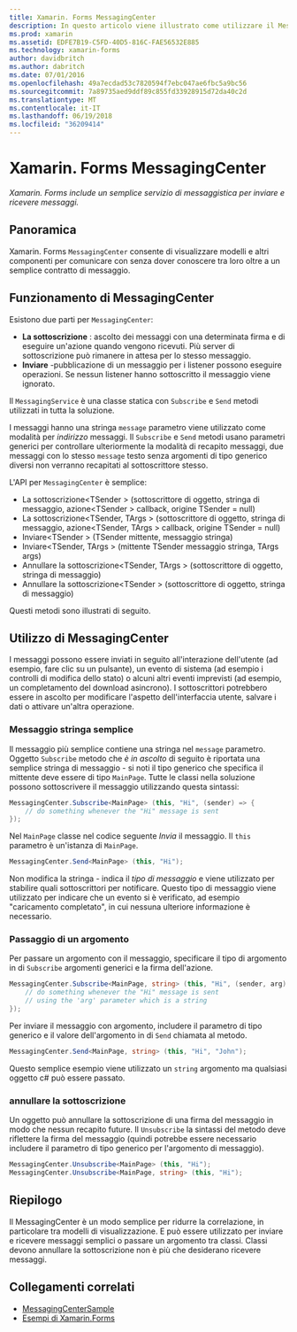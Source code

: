 ```yaml
---
title: Xamarin. Forms MessagingCenter
description: In questo articolo viene illustrato come utilizzare il MessagingCenter xamarin. Forms per inviare e ricevere messaggi, per ridurre l'accoppiamento tra classi, quali modelli di visualizzazione.
ms.prod: xamarin
ms.assetid: EDFE7B19-C5FD-40D5-816C-FAE56532E885
ms.technology: xamarin-forms
author: davidbritch
ms.author: dabritch
ms.date: 07/01/2016
ms.openlocfilehash: 49a7ecdad53c7820594f7ebc047ae6fbc5a9bc56
ms.sourcegitcommit: 7a89735aed9ddf89c855fd33928915d72da40c2d
ms.translationtype: MT
ms.contentlocale: it-IT
ms.lasthandoff: 06/19/2018
ms.locfileid: "36209414"
---
```

# <a name="xamarinforms-messagingcenter"></a>Xamarin. Forms MessagingCenter

_Xamarin. Forms include un semplice servizio di messaggistica per inviare e ricevere messaggi._

<a name="Overview" />

## <a name="overview"></a>Panoramica

Xamarin. Forms `MessagingCenter` consente di visualizzare modelli e altri componenti per comunicare con senza dover conoscere tra loro oltre a un semplice contratto di messaggio.

<a name="How_the_MessagingCenter_Works" />

## <a name="how-the-messagingcenter-works"></a>Funzionamento di MessagingCenter

Esistono due parti per `MessagingCenter`:

-  **La sottoscrizione** : ascolto dei messaggi con una determinata firma e di eseguire un'azione quando vengono ricevuti. Più server di sottoscrizione può rimanere in attesa per lo stesso messaggio.
-  **Inviare** -pubblicazione di un messaggio per i listener possono eseguire operazioni. Se nessun listener hanno sottoscritto il messaggio viene ignorato.


Il `MessagingService` è una classe statica con `Subscribe` e `Send` metodi utilizzati in tutta la soluzione.

I messaggi hanno una stringa `message` parametro viene utilizzato come modalità per *indirizzo* messaggi. Il `Subscribe` e `Send` metodi usano parametri generici per controllare ulteriormente la modalità di recapito messaggi, due messaggi con lo stesso `message` testo senza argomenti di tipo generico diversi non verranno recapitati al sottoscrittore stesso.

L'API per `MessagingCenter` è semplice:

-  La sottoscrizione&lt;TSender > (sottoscrittore di oggetto, stringa di messaggio, azione&lt;TSender > callback, origine TSender = null)
-  La sottoscrizione&lt;TSender, TArgs > (sottoscrittore di oggetto, stringa di messaggio, azione&lt;TSender, TArgs > callback, origine TSender = null)
-  Inviare&lt;TSender > (TSender mittente, messaggio stringa)
-  Inviare&lt;TSender, TArgs > (mittente TSender messaggio stringa, TArgs args)
-  Annullare la sottoscrizione&lt;TSender, TArgs > (sottoscrittore di oggetto, stringa di messaggio)
-  Annullare la sottoscrizione&lt;TSender > (sottoscrittore di oggetto, stringa di messaggio)


Questi metodi sono illustrati di seguito.

<a name="Using_the_MessagingCenter" />

## <a name="using-the-messagingcenter"></a>Utilizzo di MessagingCenter

I messaggi possono essere inviati in seguito all'interazione dell'utente (ad esempio, fare clic su un pulsante), un evento di sistema (ad esempio i controlli di modifica dello stato) o alcuni altri eventi imprevisti (ad esempio, un completamento del download asincrono). I sottoscrittori potrebbero essere in ascolto per modificare l'aspetto dell'interfaccia utente, salvare i dati o attivare un'altra operazione.

### <a name="simple-string-message"></a>Messaggio stringa semplice

Il messaggio più semplice contiene una stringa nel `message` parametro. Oggetto `Subscribe` metodo che *è in ascolto* di seguito è riportata una semplice stringa di messaggio - si noti il tipo generico che specifica il mittente deve essere di tipo `MainPage`. Tutte le classi nella soluzione possono sottoscrivere il messaggio utilizzando questa sintassi:

```csharp
MessagingCenter.Subscribe<MainPage> (this, "Hi", (sender) => {
    // do something whenever the "Hi" message is sent
});
```

Nel `MainPage` classe nel codice seguente *Invia* il messaggio. Il `this` parametro è un'istanza di `MainPage`.

```csharp
MessagingCenter.Send<MainPage> (this, "Hi");
```

Non modifica la stringa - indica il *tipo di messaggio* e viene utilizzato per stabilire quali sottoscrittori per notificare. Questo tipo di messaggio viene utilizzato per indicare che un evento si è verificato, ad esempio "caricamento completato", in cui nessuna ulteriore informazione è necessario.

### <a name="passing-an-argument"></a>Passaggio di un argomento

Per passare un argomento con il messaggio, specificare il tipo di argomento in di `Subscribe` argomenti generici e la firma dell'azione.

```csharp
MessagingCenter.Subscribe<MainPage, string> (this, "Hi", (sender, arg) => {
    // do something whenever the "Hi" message is sent
    // using the 'arg' parameter which is a string
});
```

Per inviare il messaggio con argomento, includere il parametro di tipo generico e il valore dell'argomento in di `Send` chiamata al metodo.

```csharp
MessagingCenter.Send<MainPage, string> (this, "Hi", "John");
```

Questo semplice esempio viene utilizzato un `string` argomento ma qualsiasi oggetto c# può essere passato.

### <a name="unsubscribe"></a>annullare la sottoscrizione

Un oggetto può annullare la sottoscrizione di una firma del messaggio in modo che nessun recapito future. Il `Unsubscribe` la sintassi del metodo deve riflettere la firma del messaggio (quindi potrebbe essere necessario includere il parametro di tipo generico per l'argomento di messaggio).

```csharp
MessagingCenter.Unsubscribe<MainPage> (this, "Hi");
MessagingCenter.Unsubscribe<MainPage, string> (this, "Hi");
```

<a name="Summary" />

## <a name="summary"></a>Riepilogo

Il MessagingCenter è un modo semplice per ridurre la correlazione, in particolare tra modelli di visualizzazione. E può essere utilizzato per inviare e ricevere messaggi semplici o passare un argomento tra classi. Classi devono annullare la sottoscrizione non è più che desiderano ricevere messaggi.


## <a name="related-links"></a>Collegamenti correlati

- [MessagingCenterSample](https://developer.xamarin.com/samples/UsingMessagingCenter)
- [Esempi di Xamarin.Forms](https://github.com/xamarin/xamarin-forms-samples)
